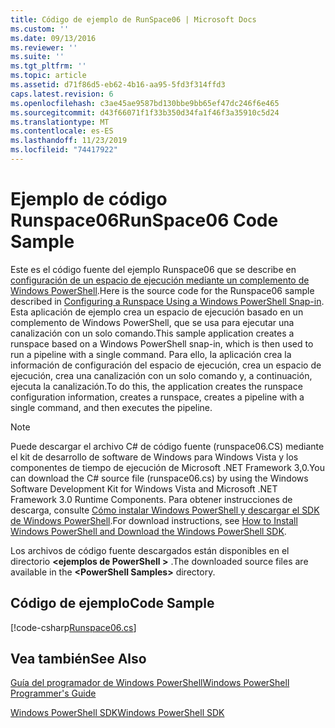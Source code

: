 ```yaml
---
title: Código de ejemplo de RunSpace06 | Microsoft Docs
ms.custom: ''
ms.date: 09/13/2016
ms.reviewer: ''
ms.suite: ''
ms.tgt_pltfrm: ''
ms.topic: article
ms.assetid: d71f86d5-eb62-4b16-aa95-5fd3f314ffd3
caps.latest.revision: 6
ms.openlocfilehash: c3ae45ae9587bd130bbe9bb65ef47dc246f6e465
ms.sourcegitcommit: d43f66071f1f33b350d34fa1f46f3a35910c5d24
ms.translationtype: MT
ms.contentlocale: es-ES
ms.lasthandoff: 11/23/2019
ms.locfileid: "74417922"
---
```

# <a name="runspace06-code-sample"></a><span data-ttu-id="47cb8-102">Ejemplo de código Runspace06</span><span class="sxs-lookup"><span data-stu-id="47cb8-102">RunSpace06 Code Sample</span></span>

<span data-ttu-id="47cb8-103">Este es el código fuente del ejemplo Runspace06 que se describe en [configuración de un espacio de ejecución mediante un complemento de Windows PowerShell](https://msdn.microsoft.com/en-us/a7289ee8-9732-49ee-91c7-d533e9538b83).</span><span class="sxs-lookup"><span data-stu-id="47cb8-103">Here is the source code for the Runspace06 sample described in [Configuring a Runspace Using a Windows PowerShell Snap-in](https://msdn.microsoft.com/en-us/a7289ee8-9732-49ee-91c7-d533e9538b83).</span></span> <span data-ttu-id="47cb8-104">Esta aplicación de ejemplo crea un espacio de ejecución basado en un complemento de Windows PowerShell, que se usa para ejecutar una canalización con un solo comando.</span><span class="sxs-lookup"><span data-stu-id="47cb8-104">This sample application creates a runspace based on a Windows PowerShell snap-in, which is then used to run a pipeline with a single command.</span></span> <span data-ttu-id="47cb8-105">Para ello, la aplicación crea la información de configuración del espacio de ejecución, crea un espacio de ejecución, crea una canalización con un solo comando y, a continuación, ejecuta la canalización.</span><span class="sxs-lookup"><span data-stu-id="47cb8-105">To do this, the application creates the runspace configuration information, creates a runspace, creates a pipeline with a single command, and then executes the pipeline.</span></span>

> [!NOTE]
> <span data-ttu-id="47cb8-106">Puede descargar el archivo C# de código fuente (runspace06.CS) mediante el kit de desarrollo de software de Windows para Windows Vista y los componentes de tiempo de ejecución de Microsoft .NET Framework 3,0.</span><span class="sxs-lookup"><span data-stu-id="47cb8-106">You can download the C# source file (runspace06.cs) by using the Windows Software Development Kit for Windows Vista and Microsoft .NET Framework 3.0 Runtime Components.</span></span> <span data-ttu-id="47cb8-107">Para obtener instrucciones de descarga, consulte [Cómo instalar Windows PowerShell y descargar el SDK de Windows PowerShell](/powershell/scripting/developer/installing-the-windows-powershell-sdk).</span><span class="sxs-lookup"><span data-stu-id="47cb8-107">For download instructions, see [How to Install Windows PowerShell and Download the Windows PowerShell SDK](/powershell/scripting/developer/installing-the-windows-powershell-sdk).</span></span>
>
> <span data-ttu-id="47cb8-108">Los archivos de código fuente descargados están disponibles en el directorio **\<ejemplos de PowerShell >** .</span><span class="sxs-lookup"><span data-stu-id="47cb8-108">The downloaded source files are available in the **\<PowerShell Samples>** directory.</span></span>

## <a name="code-sample"></a><span data-ttu-id="47cb8-109">Código de ejemplo</span><span class="sxs-lookup"><span data-stu-id="47cb8-109">Code Sample</span></span>

[!code-csharp[Runspace06.cs](../../../../powershell-sdk-samples/SDK-2.0/csharp/Runspace06/Runspace06.cs#L11-L85 "Runspace06.cs")]

## <a name="see-also"></a><span data-ttu-id="47cb8-110">Vea también</span><span class="sxs-lookup"><span data-stu-id="47cb8-110">See Also</span></span>

[<span data-ttu-id="47cb8-111">Guía del programador de Windows PowerShell</span><span class="sxs-lookup"><span data-stu-id="47cb8-111">Windows PowerShell Programmer's Guide</span></span>](./windows-powershell-programmer-s-guide.md)

[<span data-ttu-id="47cb8-112">Windows PowerShell SDK</span><span class="sxs-lookup"><span data-stu-id="47cb8-112">Windows PowerShell SDK</span></span>](../windows-powershell-reference.md)
